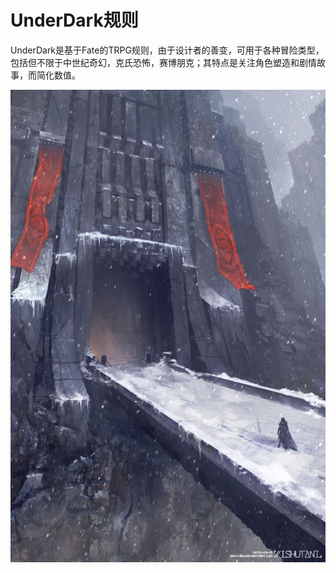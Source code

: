# UnderDark规则
UnderDark是基于Fate的TRPG规则，由于设计者的善变，可用于各种冒险类型，包括但不限于中世纪奇幻，克氏恐怖，赛博朋克；其特点是关注角色塑造和剧情故事，而简化数值。

![image](https://github.com/jihandong/underdark/raw/main/pic/UnderDarkCover.jpg)
